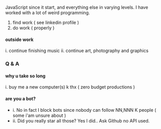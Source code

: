 JavaScript since it start, and everything else in varying levels. I have worked with a lot of weird programming. 

1. find work ( see linkedin profile )
2. do work ( properly )

#### outside work
i. continue finishing music
ii. continue art, photography and graphics

### Q & A
#### why u take so long
i. buy me a new computer(s) k thx ( zero budget productions )
#### are you a bot?
- i. No in fact I block bots since nobody can follow NN,NNN K people ( some i'am unsure about )
- ii. Did you really star all those? Yes I did.. Ask Github no API used. 

